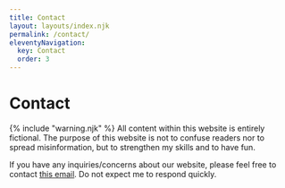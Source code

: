 ```yaml
---
title: Contact
layout: layouts/index.njk
permalink: /contact/
eleventyNavigation:
  key: Contact
  order: 3
---
```

<div class="text-center"><h1>Contact</h1></div>

<div class="alert alert-error shadow-lg mb-5">
    <div>
        {% include "warning.njk" %}
        <span>
        	<span class="font-bold">All content within this website is entirely fictional.</span> The purpose of this website is not to confuse readers nor to spread misinformation, but to strengthen my skills and to have fun.
		</span>
	</div>
</div>

If you have any inquiries/concerns about our website, please feel free to contact <a href="mailto:dragonkingalyx@gmail.com">this email</a>. <span class="text-red-500 font-bold">Do not expect me to respond quickly.</span>
